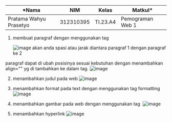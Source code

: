 |*Nama|NIM|Kelas|Matkul*|
|----|---|-----|------|
|Pratama Wahyu Prasetyo|312310395|TI.23.A4|Pemograman Web 1|

1. membuat paragraf dengan menggunakan tag <p> <p/> 
  ![image](https://github.com/user-attachments/assets/d1c665b8-b072-48c2-bdd8-4ce38325a129)
  akan anda spasi atau jarak diantara paragraf 1 dengan paragraf ke 2

  paragraf dapat di ubah posisinya sesuai kebutuhan dengan menambahkan align="" yg di tambahkan ke dalam tag. 
  ![image](https://github.com/user-attachments/assets/18814faa-6d58-4810-bc21-b9bdbd2796d6)

2. menambahkan judul pada web
   ![image](https://github.com/user-attachments/assets/470bbf90-66a7-4f89-8e05-78635daea28f)

3. menambahkan format pada text dengan menggunakan tag formatting
   ![image](https://github.com/user-attachments/assets/e63a10fb-acee-4a7b-9692-83d98a63610f)

4. menambahkan gambar pada web dengan menggunakan tag <img>
  ![image](https://github.com/user-attachments/assets/95e869a2-0b83-4be5-8934-e9d615c0599a)
5. menambahkan hyperlink
   ![image](https://github.com/user-attachments/assets/8fdb0c1c-fb72-4789-a728-e120dddfeb98)


